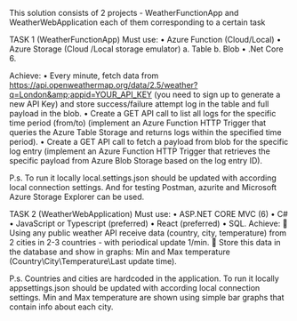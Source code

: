 ﻿This solution consists of 2 projects - WeatherFunctionApp and WeatherWebApplication each of them corresponding to a certain task

TASK 1 (WeatherFunctionApp)
Must use:
• Azure Function (Cloud/Local)
• Azure Storage (Cloud /Local storage emulator)
a. Table
b. Blob
• .Net Core 6.

Achieve:
• Every minute, fetch data from
https://api.openweathermap.org/data/2.5/weather?q=London&amp;appid=YOUR_API_KEY (you
need to sign up to generate a new API Key) and store success/failure attempt log in the table
and full payload in the blob.
• Create a GET API call to list all logs for the specific time period (from/to) (implement an
Azure Function HTTP Trigger that queries the Azure Table Storage and returns logs within
the specified time period).
• Create a GET API call to fetch a payload from blob for the specific log entry (implement an
Azure Function HTTP Trigger that retrieves the specific payload from Azure Blob Storage
based on the log entry ID).

P.s. To run it locally local.settings.json should be updated with according local connection settings. And for testing Postman, azurite and Microsoft Azure Storage Explorer can be used.

TASK 2 (WeatherWebApplication)
Must use:
• ASP.NET CORE MVC (6)
• C#
• JavaScript or Typescript (preferred)
• React (preferred)
• SQL.
Achieve:
 Using any public weather API receive data (country, city, temperature) from 2 cities in 2-3
countries - with periodical update 1/min.
 Store this data in the database and show in graphs: Min and Max temperature
(Country\City\Temperature\Last update time).

P.s. Countries and cities are hardcoded in the application. To run it locally appsettings.json should be updated with according local connection settings. Min and Max temperature are shown using simple bar graphs that contain info about each city.